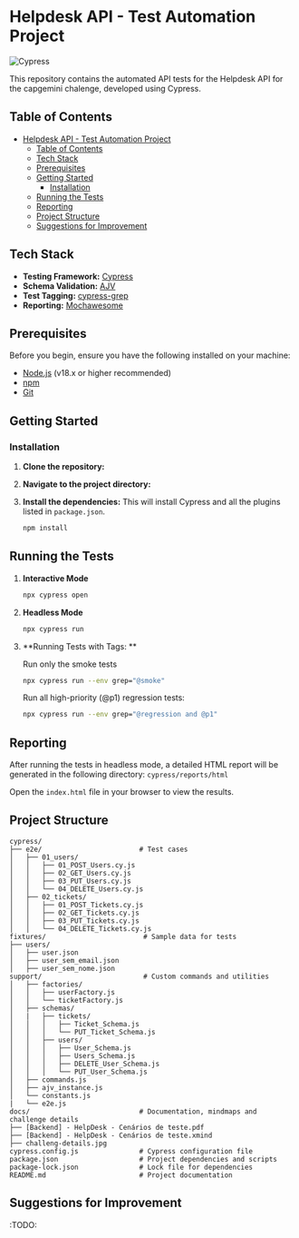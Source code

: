 # Helpdesk API - Test Automation Project

![Cypress](https://img.shields.io/badge/Cypress-14.5.2-brightgreen)

This repository contains the automated API tests for the Helpdesk API for the capgemini chalenge, developed using Cypress.

## Table of Contents
- [Helpdesk API - Test Automation Project](#helpdesk-api---test-automation-project)
  - [Table of Contents](#table-of-contents)
  - [Tech Stack](#tech-stack)
  - [Prerequisites](#prerequisites)
  - [Getting Started](#getting-started)
    - [Installation](#installation)
  - [Running the Tests](#running-the-tests)
  - [Reporting](#reporting)
  - [Project Structure](#project-structure)
  - [Suggestions for Improvement](#suggestions-for-improvement)

## Tech Stack
* **Testing Framework:** [Cypress](https://www.cypress.io/)
* **Schema Validation:** [AJV](https://ajv.js.org/)
* **Test Tagging:** [cypress-grep](https://github.com/cypress-io/cypress-grep)
* **Reporting:** [Mochawesome](https://github.com/adamgruber/mochawesome)

## Prerequisites
Before you begin, ensure you have the following installed on your machine:
* [Node.js](https://nodejs.org/en/) (v18.x or higher recommended)
* [npm](https://www.npmjs.com/)
* [Git](https://git-scm.com/)

## Getting Started

### Installation

1.  **Clone the repository:**

2.  **Navigate to the project directory:**

3.  **Install the dependencies:**
    This will install Cypress and all the plugins listed in `package.json`.
    ```bash
    npm install
    ```

## Running the Tests
1.  **Interactive Mode**
    ```bash
    npx cypress open
    ```

2.  **Headless Mode**
    ```bash
    npx cypress run
    ```

3.  **Running Tests with Tags: **
    
    Run only the smoke tests
    ```bash
    npx cypress run --env grep="@smoke"
    ```

    Run all high-priority (@p1) regression tests: 
    ```bash
    npx cypress run --env grep="@regression and @p1"
    ```

## Reporting

After running the tests in headless mode, a detailed HTML report will be generated in the following directory: ```cypress/reports/html```

Open the ```index.html``` file in your browser to view the results.

## Project Structure

```plaintext
cypress/
├── e2e/                        # Test cases
│   ├── 01_users/
│   │   ├── 01_POST_Users.cy.js
│   │   ├── 02_GET_Users.cy.js
│   │   ├── 03_PUT_Users.cy.js
│   │   └── 04_DELETE_Users.cy.js
│   ├── 02_tickets/
│   │   ├── 01_POST_Tickets.cy.js
│   │   ├── 02_GET_Tickets.cy.js
│   │   ├── 03_PUT_Tickets.cy.js
│   │   └── 04_DELETE_Tickets.cy.js
fixtures/                        # Sample data for tests
├── users/
│   ├── user.json
│   ├── user_sem_email.json
│   ├── user_sem_nome.json
support/                         # Custom commands and utilities
│   ├── factories/
│   │   ├── userFactory.js
│   │   └── ticketFactory.js
│   ├── schemas/
│   |   ├── tickets/
│   │   │   ├── Ticket_Schema.js
│   │   │   └── PUT_Ticket_Schema.js
│   │   ├── users/
│   │   │   ├── User_Schema.js
│   │   │   ├── Users_Schema.js
│   │   │   ├── DELETE_User_Schema.js
│   │   │   └── PUT_User_Schema.js
│   ├── commands.js
│   ├── ajv_instance.js
│   └── constants.js    
|   └── e2e.js
docs/                           # Documentation, mindmaps and challenge details
├── [Backend] - HelpDesk - Cenários de teste.pdf
├── [Backend] - HelpDesk - Cenários de teste.xmind
├── challeng-details.jpg
cypress.config.js               # Cypress configuration file
package.json                    # Project dependencies and scripts
package-lock.json               # Lock file for dependencies
README.md                       # Project documentation
```

## Suggestions for Improvement

:TODO: